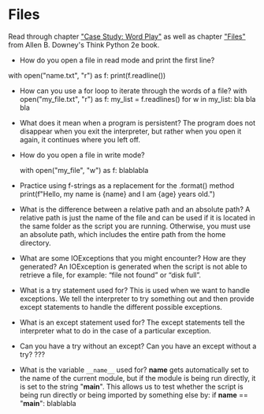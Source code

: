 # Files

Read through chapter ["Case Study: Word Play"](http://greenteapress.com/thinkpython2/html/thinkpython2010.html) as well as chapter ["Files"](http://greenteapress.com/thinkpython2/html/thinkpython2015.html) from
Allen B. Downey's Think Python 2e book.

- How do you open a file in read mode and print the first line?

with open("name.txt", "r") as f:
  print(f.readline())

- How can you use a for loop to iterate through the words of a file?
  with open("my_file.txt", "r") as f:
    my_list = f.readlines()
    for w in my_list:
      bla bla bla

- What does it mean when a program is persistent?
  The program does not disappear when you exit the interpreter, but rather when you open it again, it continues where you left off.

- How do you open a file in write mode?

    with open("my_file", "w") as f:
      blablabla

- Practice using f-strings as a replacement for the .format() method
  print(f"Hello, my name is {name} and I am {age} years old.")

- What is the difference between a relative path and an absolute path?
    A relative path is just the name of the file and can be used if it is located in the same folder as the script you are running. Otherwise, you must use an absolute path, which includes the entire path from the home directory.

- What are some IOExceptions that you might encounter? How are they generated?
    An IOException is generated when the script is not able to retrieve a file, for example: “file not found” or “disk full”.

- What is a try statement used for?
    This is used when we want to handle exceptions. We tell the interpreter to try something out and then provide except statements to handle the different possible exceptions.

- What is an except statement used for?
    The except statements tell the interpreter what to do in the case of a particular exception.

- Can you have a try without an except? Can you have an except without a try?
    ???

- What is the variable `__name__` used for?
    __name__ gets automatically set to the name of the current module, but if the module is being run directly, it is set to the string "__main__". This allows us to test whether the script is being run directly or being imported by something else by:
        if __name__ == "__main__":
            blablabla
